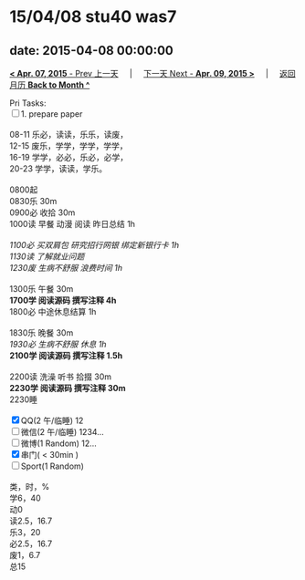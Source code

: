 # 15/04/08 stu40 was7

date: 2015-04-08 00:00:00
---
[**< Apr. 07, 2015** - Prev 上一天](/lifelogs/2015/04/d07.md) &nbsp; &nbsp; | &nbsp; &nbsp; [下一天 Next - **Apr. 09, 2015 >**](/lifelogs/2015/04/d09.md) &nbsp; &nbsp; |  &nbsp; &nbsp; [返回月历 **Back to Month ^**](/lifelogs/2015/04/index.md)
<br/><div>Pri Tasks:<br/><input type="checkbox" />1. prepare paper</div><div><div><br/></div>08-11 乐必，读读，乐乐，读废，<br/>12-15 废乐，学学，学学，学学，<br/>16-19 学学，必必，乐必，必学，<br/>20-23 学学，读读，学乐。<div><br/></div>0800起</div><div>0830乐 30m</div><div>0900必 收拾 30m</div><div>1000读 早餐 动漫 阅读 昨日总结 1h</div><div><i><br/></i></div><div><i>1100必 买双肩包 研究招行网银 绑定新银行卡 1h</i></div><div><i>1130读 了解就业问题</i></div><div><i>1230废 </i><i>生病</i><i>不舒服 浪费时间 1h</i></div><div><div><br/></div>1300乐 午餐 30m</div><div><b>1700学 阅读源码 撰写注释 4h</b></div><div><div>1800必 中途休息结算 1h</div><div><br/></div>1830乐 晚餐 30m</div><div><i>1930必 生病不舒服 休息 1h</i></div><div><b>2100学 阅读源码 撰写注释 1.5h</b></div><div><div><br/></div>2200读 洗澡 听书 拾掇 30m<br/><b>2230学 阅读源码 撰写注释 30m</b></div><div>2230睡</div><div><br/></div><div><input type="checkbox" checked="true" />QQ(2 午/临睡) 12<br/><input type="checkbox" />微信(2 午/临睡) 1234…<br/><input type="checkbox" />微博(1 Random) 12…</div><div><input type="checkbox" checked="true" />串门( < 30min ) </div><div><input type="checkbox" />Sport(1 Random) <br/><div><br/></div>类，时，%<br/>学6，40<br/>动0<br/>读2.5，16.7<br/>乐3，20<br/>必2.5，16.7<br/>废1，6.7<br/>总15</div>
